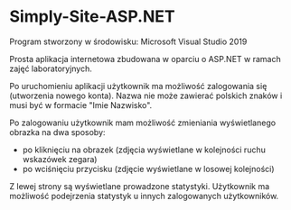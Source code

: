 # Simply-Site-ASP.NET

Program stworzony w środowisku: Microsoft Visual Studio 2019

Prosta aplikacja internetowa zbudowana w oparciu o ASP.NET w ramach zajęć laboratoryjnych.

Po uruchomieniu aplikacji użytkownik ma możliwość zalogowania się (utworzenia nowego konta). Nazwa nie może zawierać polskich znaków i musi być w formacie "Imie Nazwisko".

Po zalogowaniu użytkownik mam możliwość zmieniania wyświetlanego obrazka na dwa sposoby:
* po kliknięciu na obrazek (zdjęcia wyświetlane w kolejności ruchu wskazówek zegara)
* po wciśnięciu przycisku (zdjęcie wyświetlane w losowej kolejności)

Z lewej strony są wyświetlane prowadzone statystyki.
Użytkownik ma możliwość podejrzenia statystyk u innych zalogowanych użytkowników.
